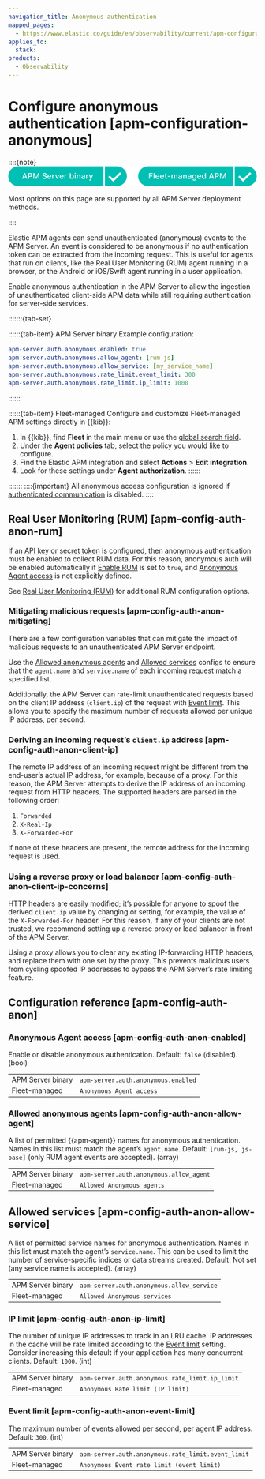 ```yaml
---
navigation_title: Anonymous authentication
mapped_pages:
  - https://www.elastic.co/guide/en/observability/current/apm-configuration-anonymous.html
applies_to:
  stack:
products:
  - Observability
---
```


# Configure anonymous authentication [apm-configuration-anonymous]

::::{note}
![supported deployment methods](/solutions/images/observability-binary-yes-fm-yes.svg "")

Most options on this page are supported by all APM Server deployment methods.

::::

Elastic APM agents can send unauthenticated (anonymous) events to the APM Server. An event is considered to be anonymous if no authentication token can be extracted from the incoming request. This is useful for agents that run on clients, like the Real User Monitoring (RUM) agent running in a browser, or the Android or iOS/Swift agent running in a user application.

Enable anonymous authentication in the APM Server to allow the ingestion of unauthenticated client-side APM data while still requiring authentication for server-side services.

:::::::{tab-set}

::::::{tab-item} APM Server binary
Example configuration:

```yaml
apm-server.auth.anonymous.enabled: true
apm-server.auth.anonymous.allow_agent: [rum-js]
apm-server.auth.anonymous.allow_service: [my_service_name]
apm-server.auth.anonymous.rate_limit.event_limit: 300
apm-server.auth.anonymous.rate_limit.ip_limit: 1000
```
::::::

::::::{tab-item} Fleet-managed
Configure and customize Fleet-managed APM settings directly in {{kib}}:

1. In {{kib}}, find **Fleet** in the main menu or use the [global search field](/explore-analyze/find-and-organize/find-apps-and-objects.md).
2. Under the **Agent policies** tab, select the policy you would like to configure.
3. Find the Elastic APM integration and select **Actions** > **Edit integration**.
4. Look for these settings under **Agent authorization**.
::::::

:::::::
::::{important}
All anonymous access configuration is ignored if [authenticated communication](/solutions/observability/apm/secure-communication-with-apm-agents.md) is disabled.
::::

## Real User Monitoring (RUM) [apm-config-auth-anon-rum]

If an [API key](/solutions/observability/apm/api-keys.md) or [secret token](/solutions/observability/apm/secret-token.md) is configured, then anonymous authentication must be enabled to collect RUM data. For this reason, anonymous auth will be enabled automatically if [Enable RUM](/solutions/observability/apm/configure-real-user-monitoring-rum.md#apm-rum-enable) is set to `true`, and [Anonymous Agent access](#apm-config-auth-anon-enabled) is not explicitly defined.

See [Real User Monitoring (RUM)](/solutions/observability/apm/configure-real-user-monitoring-rum.md) for additional RUM configuration options.

### Mitigating malicious requests [apm-config-auth-anon-mitigating]

There are a few configuration variables that can mitigate the impact of malicious requests to an unauthenticated APM Server endpoint.

Use the [Allowed anonymous agents](#apm-config-auth-anon-allow-agent) and [Allowed services](#apm-config-auth-anon-allow-service) configs to ensure that the `agent.name` and `service.name` of each incoming request match a specified list.

Additionally, the APM Server can rate-limit unauthenticated requests based on the client IP address (`client.ip`) of the request with [Event limit](#apm-config-auth-anon-event-limit). This allows you to specify the maximum number of requests allowed per unique IP address, per second.

### Deriving an incoming request’s `client.ip` address [apm-config-auth-anon-client-ip]

The remote IP address of an incoming request might be different from the end-user’s actual IP address, for example, because of a proxy. For this reason, the APM Server attempts to derive the IP address of an incoming request from HTTP headers. The supported headers are parsed in the following order:

1. `Forwarded`
2. `X-Real-Ip`
3. `X-Forwarded-For`

If none of these headers are present, the remote address for the incoming request is used.

### Using a reverse proxy or load balancer [apm-config-auth-anon-client-ip-concerns]

HTTP headers are easily modified; it’s possible for anyone to spoof the derived `client.ip` value by changing or setting, for example, the value of the `X-Forwarded-For` header. For this reason, if any of your clients are not trusted, we recommend setting up a reverse proxy or load balancer in front of the APM Server.

Using a proxy allows you to clear any existing IP-forwarding HTTP headers, and replace them with one set by the proxy. This prevents malicious users from cycling spoofed IP addresses to bypass the APM Server’s rate limiting feature.

## Configuration reference [apm-config-auth-anon]

### Anonymous Agent access [apm-config-auth-anon-enabled]

Enable or disable anonymous authentication. Default: `false` (disabled). (bool)

|     |     |
| --- | --- |
| APM Server binary | `apm-server.auth.anonymous.enabled` |
| Fleet-managed | `Anonymous Agent access` |

### Allowed anonymous agents [apm-config-auth-anon-allow-agent]

A list of permitted {{apm-agent}} names for anonymous authentication. Names in this list must match the agent’s `agent.name`. Default: `[rum-js, js-base]` (only RUM agent events are accepted). (array)

|     |     |
| --- | --- |
| APM Server binary | `apm-server.auth.anonymous.allow_agent` |
| Fleet-managed | `Allowed Anonymous agents` |

## Allowed services [apm-config-auth-anon-allow-service]

A list of permitted service names for anonymous authentication. Names in this list must match the agent’s `service.name`. This can be used to limit the number of service-specific indices or data streams created. Default: Not set (any service name is accepted). (array)

|     |     |
| --- | --- |
| APM Server binary | `apm-server.auth.anonymous.allow_service` |
| Fleet-managed | `Allowed Anonymous services` |

### IP limit [apm-config-auth-anon-ip-limit]

The number of unique IP addresses to track in an LRU cache. IP addresses in the cache will be rate limited according to the [Event limit](#apm-config-auth-anon-event-limit) setting. Consider increasing this default if your application has many concurrent clients. Default: `1000`. (int)

|     |     |
| --- | --- |
| APM Server binary | `apm-server.auth.anonymous.rate_limit.ip_limit` |
| Fleet-managed | `Anonymous Rate limit (IP limit)` |

### Event limit [apm-config-auth-anon-event-limit]

The maximum number of events allowed per second, per agent IP address. Default: `300`. (int)

|     |     |
| --- | --- |
| APM Server binary | `apm-server.auth.anonymous.rate_limit.event_limit` |
| Fleet-managed | `Anonymous Event rate limit (event limit)` |
